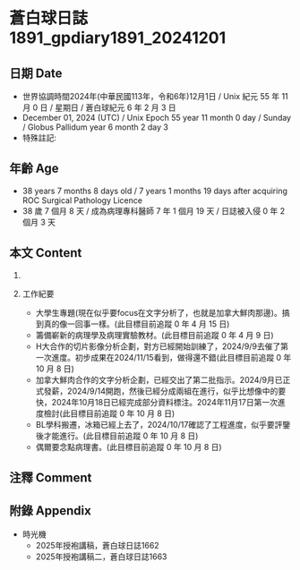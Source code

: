 [_metadata_:encoding]: - "utf-8"
[_metadata_:language]: - "zh-Hant-TW"
[_metadata_:fileformat]: - "markdown"
[_metadata_:MIME_type]: - "text/plain"
[_metadata_:markdown_version]: - "commonmark version 0.30"
[_metadata_:markdown_spec]: - "https://spec.commonmark.org/0.30/"

# 蒼白球日誌1891_gpdiary1891_20241201 #

## 日期 Date ##

* 世界協調時間2024年(中華民國113年，令和6年)12月1日 / Unix 紀元 55 年 11 月 0 日 / 星期日 / 蒼白球紀元 6 年 2 月 3 日
* December 01, 2024 (UTC) / Unix Epoch 55 year 11 month 0 day / Sunday / Globus Pallidum year 6 month 2 day 3
* 特殊註記:

## 年齡 Age ##

* 38 years 7 months 8 days old / 7 years 1 months 19 days after acquiring ROC Surgical Pathology Licence
* 38 歲 7 個月 8 天 / 成為病理專科醫師 7 年 1 個月 19 天 / 日誌被入侵 0 年 2 個月 3 天

## 本文 Content ##

1. 

2. 工作紀要

    - 大學生專題(現在似乎要focus在文字分析了，也就是加拿大鮮肉那邊)。搞到真的像一回事一樣。(此目標目前追蹤 0 年 4 月 15 日)
    - 籌備嶄新的病理學及病理實驗教材。(此目標目前追蹤 0 年 4 月 9 日)
    - H大合作的切片影像分析企劃，對方已經開始訓練了，2024/9/9去催了第一次進度。初步成果在2024/11/15看到，做得還不錯(此目標目前追蹤 0 年 10 月 8 日)
    - 加拿大鮮肉合作的文字分析企劃，已經交出了第二批指示。2024/9月已正式發薪，2024/9/14開跑，然後已經分成兩組在進行，似乎比想像中的要快，2024年10月18日已經完成部分資料標注。2024年11月17日第一次進度檢討(此目標目前追蹤 0 年 10 月 8 日)
    - BL學科搬遷，冰箱已經上去了，2024/10/17確認了工程進度，似乎要評鑒後才能進行。(此目標目前追蹤 0 年 10 月 8 日)
    - 偶爾要念點病理書。(此目標目前追蹤 0 年 10 月 8 日)

## 注釋 Comment ##


## 附錄 Appendix ##

* 時光機
    - 2025年授袍講稿，蒼白球日誌1662
    - 2025年授袍講稿二，蒼白球日誌1663
